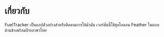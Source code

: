 # เกี่ยวกับ

FuelTracker เป็นแอปตัวอย่างสำหรับติดตามการใช้น้ำมัน
เวอร์ชันนี้ใช้ชุดไอคอน Feather ในแถบด้านข้างพร้อมป้ายภาษาไทย
